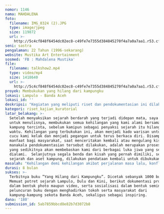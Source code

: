 ```yaml
---
nomor: 1146
nama: MAHDALENA
foto:
  filename: IMG_0324 (2).JPG
  type: image/jpeg
  size: 119872
  url: >-
    http://5c4cf848f6454dc02ec8-c49fe7e7355d384845270f4a7a0a7aa1.r53.cf2.rackcdn.com/d44e5c44-3b10-4105-9200-4ddf5e794714/IMG_0324%20(2).JPG
seni: sastra
pengalaman: 22 Tahun (1996-sekarang)
website: Mustika Art Entertainment
sosmed: 'FB : Mahdalena Mustika'
file:
  filename: talkshow2.mp4
  type: video/mp4
  size: 1418640
  url: >-
    http://5c4cf848f6454dc02ec8-c49fe7e7355d384845270f4a7a0a7aa1.r53.cf2.rackcdn.com/be37e453-802e-4f10-93bc-a06f122156ac/talkshow2.mp4
proyek: Membukukan yang hilang dari kampungku
lokasi: Lampulo - Banda Aceh
lokasi_id: ''
deskripsi: "Kegiatan yang meliputi riset dan pendokumentasian ini dilakukan langsung oleh seorang perempuan dari dan untuk sebuah kampung nelayan miskin yang kenyang dengan berbagai musibah bertubi yang menderanya. Mulai kehidupan masa lalu, konflik, tsunami serta post tsunami yang mengakibatkan banyak kehilangan. Menelusuri berbagai sudut dan celah kampung, mengumpulkan orang-orang untuk dimintai keterangan serta berdiskusi bersama, memetakan berbagai kehilangan yang terjadi dan dialami oleh warga kampung. Bekerjasama dengan 4 orang ibu PKK, kemudian menyusunnya menjadi buku, dengan mengabadikan rekaman proses kegiatan dalam bentuk gambar serta video, serta mensosialisasikan kepada masyarakat dari kampung lainnya sekota Banda Aceh.\r\n\r\n"
kategori: riset_kajian_kuratorial
latar_belakang: >-
  Setelah menyaksikan sejarah berdarah yang terjadi didepan mata, saya tergerak
  untuk menulisnya, membukukan semua kehilangan yang kami alami bersama warga
  kampung tercinta, sebelum kamipun sebagai penyaksi sejarah itu hilang bersama 
  waktu. Kehilangan yang terbukukan ini, akan menjadi kado warisan untuk anak
  cucu kami kelak dan menjadi pegangan untuk terus berkaca diri. Disamping itu
  manfaat bagi masyarakat, saat menceritakan kembali atau mengulang kisah
  manakala pendokumentasian tersebut dilakukan, adalah merupakan proses healing
  yang sedikitnya akan membebaskan kami dari berbagai luka jiwa yang sempat
  dialami.  Selanjutnya segala benda dan kisah yang pernah dimiliki, sebagai
  sejarah dan aset kampung, dilakukan pendataan kembali untuk dibukukan.  
masalah: "Kehilangan demi kehilangan akibat perjalanan masa lalu, konflik, tsunami dan post tsunami yang mendera akankah juga ikut mencabut kepedulian  serta kecintaan terhadap sesama dan kampung halaman? Kehancuran sebuah bangsa terjadi, manakala sejarah tercabut dari ingatan generasinya. Dulu kami punya apa, dan sekarang kemana? Dulu sosio kultur kami seperti apa dan sekarang bagaimana? Ada artefak penting yang hilang, namun belum kembali. Ada lahan warga penghasil mujair dengan kwalitas terbaik hilang berganti pabrik dengan kepemilikan asing, sambil melambaikan tangan pada perempuan pencari tiram yang kehilangan pekerjaannya. Inilah suara perempuan kampung, yang menggeliat dalam persoalan hidup dan derita sosial yang menghujaninya. Sebagaimana pesan WS.Rendra dalam Sajak Sebatang Lisong : ”Apalah artinya berpikir, bila terlepas dari derita lingkungan” \r\n\r\n"
durasi: 8 bulan
sukses: >-
  Terbitnya buku ”Yang Hilang dari Kampungku”. Dicetak sebanyak 1000 buah.
  Memuat potret sejarah Lampulo, Dulu dan Kini, berikut dokumentasi proses baik
  dalam bentuk photo maupun video, serta sosialisasi dalam bentuk seminar dan
  peluncuran buku dengan menghadirkan tokoh serta masyarakat dari
  kampung-kampung sekota Banda Aceh, sekaligus sebagai inspiring.
dana: '180'
submission_id: 5ab7859bbcd8e82b7d3072b8
---
```

